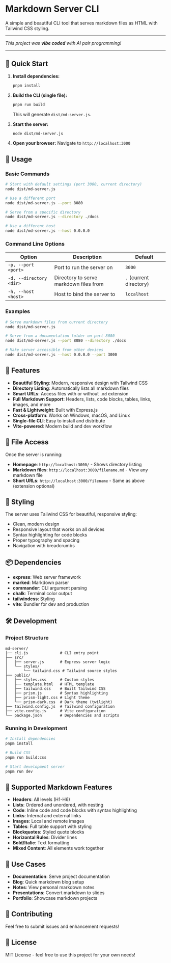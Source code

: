 # Markdown Server CLI

A simple and beautiful CLI tool that serves markdown files as HTML with Tailwind CSS styling.

---

_This project was **vibe coded** with AI pair programming!_

---

## 🚀 Quick Start

1. **Install dependencies:**
   ```bash
   pnpm install
   ```

2. **Build the CLI (single file):**
   ```bash
   pnpm run build
   ```

   This will generate `dist/md-server.js`.

3. **Start the server:**
   ```bash
   node dist/md-server.js
   ```

4. **Open your browser:**
   Navigate to `http://localhost:3000`

## 📖 Usage

### Basic Commands

```bash
# Start with default settings (port 3000, current directory)
node dist/md-server.js

# Use a different port
node dist/md-server.js --port 8080

# Serve from a specific directory
node dist/md-server.js --directory ./docs

# Use a different host
node dist/md-server.js --host 0.0.0.0
```

### Command Line Options

| Option | Description | Default |
|--------|-------------|---------|
| `-p, --port <port>` | Port to run the server on | `3000` |
| `-d, --directory <dir>` | Directory to serve markdown files from | `.` (current directory) |
| `-h, --host <host>` | Host to bind the server to | `localhost` |

### Examples

```bash
# Serve markdown files from current directory
node dist/md-server.js

# Serve from a documentation folder on port 8080
node dist/md-server.js --port 8080 --directory ./docs

# Make server accessible from other devices
node dist/md-server.js --host 0.0.0.0 --port 3000
```

## 🌟 Features

- **Beautiful Styling**: Modern, responsive design with Tailwind CSS
- **Directory Listing**: Automatically lists all markdown files
- **Smart URLs**: Access files with or without `.md` extension
- **Full Markdown Support**: Headers, lists, code blocks, tables, links, images, and more
- **Fast & Lightweight**: Built with Express.js
- **Cross-platform**: Works on Windows, macOS, and Linux
- **Single-file CLI**: Easy to install and distribute
- **Vite-powered**: Modern build and dev workflow

## 📁 File Access

Once the server is running:

- **Homepage**: `http://localhost:3000/` - Shows directory listing
- **Markdown files**: `http://localhost:3000/filename.md` - View any markdown file
- **Short URLs**: `http://localhost:3000/filename` - Same as above (extension optional)

## 🎨 Styling

The server uses Tailwind CSS for beautiful, responsive styling:

- Clean, modern design
- Responsive layout that works on all devices
- Syntax highlighting for code blocks
- Proper typography and spacing
- Navigation with breadcrumbs

## 📦 Dependencies

- **express**: Web server framework
- **marked**: Markdown parser
- **commander**: CLI argument parsing
- **chalk**: Terminal color output
- **tailwindcss**: Styling
- **vite**: Bundler for dev and production

## 🛠 Development

### Project Structure

```
md-server/
├── cli.js              # CLI entry point
├── src/
│   ├── server.js       # Express server logic
│   └── styles/
│       └── tailwind.css # Tailwind source styles
├── public/
│   ├── styles.css      # Custom styles
│   ├── template.html   # HTML template
│   ├── tailwind.css    # Built Tailwind CSS
│   ├── prism.js        # Syntax highlighting
│   ├── prism-light.css # Light theme
│   └── prism-dark.css  # Dark theme (twilight)
├── tailwind.config.js  # Tailwind configuration
├── vite.config.js      # Vite configuration
└── package.json        # Dependencies and scripts
```

### Running in Development

```bash
# Install dependencies
pnpm install

# Build CSS
pnpm run build:css

# Start development server
pnpm run dev
```

## 📝 Supported Markdown Features

- **Headers**: All levels (H1-H6)
- **Lists**: Ordered and unordered, with nesting
- **Code**: Inline code and code blocks with syntax highlighting
- **Links**: Internal and external links
- **Images**: Local and remote images
- **Tables**: Full table support with styling
- **Blockquotes**: Styled quote blocks
- **Horizontal Rules**: Divider lines
- **Bold/Italic**: Text formatting
- **Mixed Content**: All elements work together

## 🎯 Use Cases

- **Documentation**: Serve project documentation
- **Blog**: Quick markdown blog setup
- **Notes**: View personal markdown notes
- **Presentations**: Convert markdown to slides
- **Portfolio**: Showcase markdown projects

## 🤝 Contributing

Feel free to submit issues and enhancement requests!

## 📄 License

MIT License - feel free to use this project for your own needs! 